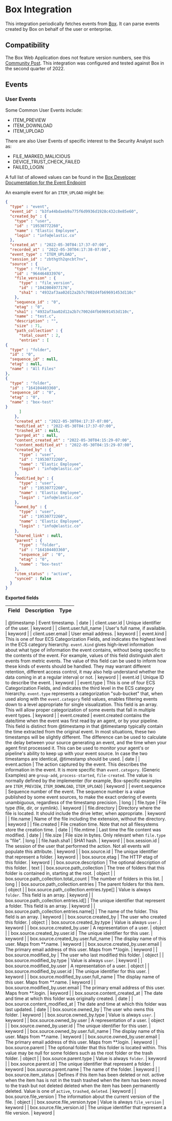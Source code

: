 # Box Integration

This integration periodically fetches events from [Box](https://app.box.com/). It can parse events created 
by Box on behalf of the user or enterprise. 

## Compatibility

The Box Web Application does not feature version numbers, see this [Community Post](https://support.box.com/hc/en-us/community/posts/1500000033881/comments/1500000038001). This integration was configured and tested against Box in the second quarter of 2022.

## Events

### User Events

Some Common User Events include:

- ITEM_PREVIEW
- ITEM_DOWNLOAD
- ITEM_UPLOAD

There are also User Events of specific interest to the Security Analyst such as:

- FILE_MARKED_MALICIOUS
- DEVICE_TRUST_CHECK_FAILED
- FAILED_LOGIN

A full list of allowed values can be found in the [Box Developer Documentation for the Event Endpoint](https://developer.box.com/reference/resources/event/#param-event_type)

An example event for an `ITEM_UPLOAD` might be:

```json
{
  "type" : "event",
  "event_id" : "b3fa44bdaeb9a775f6d9936d1928c432c8e85e60",
  "created_by" : {
    "type" : "user",
    "id" : "19530772260",
    "name" : "Elastic Employee",
    "login" : "info@elastic.co"
  },
  "created_at" : "2022-05-30T04:17:37-07:00",
  "recorded_at" : "2022-05-30T04:17:38-07:00",
  "event_type" : "ITEM_UPLOAD",
  "session_id" : "zbthgth2qncbt7nv",
  "source" : {
    "type" : "file",
    "id" : "964464833976",
    "file_version" : {
      "type" : "file_version",
      "id" : "1042004977176",
      "sha1" : "4932af3aa02d12a2b7c7002d4fb69691453d110c"
    },
    "sequence_id" : "0",
    "etag" : "0",
    "sha1" : "4932af3aa02d12a2b7c7002d4fb69691453d110c",
    "name" : "test.c",
    "description" : "",
    "size" : 71,
    "path_collection" : {
      "total_count" : 2,
      "entries" : [
{
  "type" : "folder",
  "id" : "0",
  "sequence_id" : null,
  "etag" : null,
  "name" : "All Files"
},
{
  "type" : "folder",
  "id" : "164104403360",
  "sequence_id" : "0",
  "etag" : "0",
  "name" : "box-test"
}
      ]
    },
    "created_at" : "2022-05-30T04:17:37-07:00",
    "modified_at" : "2022-05-30T04:17:37-07:00",
    "trashed_at" : null,
    "purged_at" : null,
    "content_created_at" : "2022-05-30T04:15:29-07:00",
    "content_modified_at" : "2022-05-30T04:15:29-07:00",
    "created_by" : {
      "type" : "user",
      "id" : "19530772260",
      "name" : "Elastic Employee",
      "login" : "info@elastic.co"
    },
    "modified_by" : {
      "type" : "user",
      "id" : "19530772260",
      "name" : "Elastic Employee",
      "login" : "info@elastic.co"
    },
    "owned_by" : {
      "type" : "user",
      "id" : "19530772260",
      "name" : "Elastic Employee",
      "login" : "info@elastic.co"
    },
    "shared_link" : null,
    "parent" : {
      "type" : "folder",
      "id" : "164104403360",
      "sequence_id" : "0",
      "etag" : "0",
      "name" : "box-test"
    },
    "item_status" : "active",
    "synced" : false
  }
}
```

**Exported fields**

| Field | Description | Type |
|---|---|---|

| @timestamp | Event timestamp. | date |
| client.user.id | Unique identifier of the user. | keyword |
| client.user.full_name | User's full name, if available. | keyword |
| client.user.email | User email address. | keyword |
| event.kind | This is one of four ECS Categorization Fields, and indicates the highest level in the ECS category hierarchy. `event.kind` gives high-level information about what type of information the event contains, without being specific to the contents of the event. For example, values of this field distinguish alert events from metric events. The value of this field can be used to inform how these kinds of events should be handled. They may warrant different retention, different access control, it may also help understand whether the data coming in at a regular interval or not. | keyword |
| event.id | Unique ID to describe the event. | keyword |
| event.type | This is one of four ECS Categorization Fields, and indicates the third level in the ECS category hierarchy. `event.type` represents a categorization "sub-bucket" that, when used along with the `event.category` field values, enables filtering events down to a level appropriate for single visualization. This field is an array. This will allow proper categorization of some events that fall in multiple event types. | keyword |
| event.created | event.created contains the date/time when the event was first read by an agent, or by your pipeline. This field is distinct from @timestamp in that @timestamp typically contain the time extracted from the original event. In most situations, these two timestamps will be slightly different. The difference can be used to calculate the delay between your source generating an event, and the time when your agent first processed it. This can be used to monitor your agent's or pipeline's ability to keep up with your event source. In case the two timestamps are identical, @timestamp should be used. | date |
| event.action | The action captured by the event. This describes the information in the event. It is more specific than `event.category`. (Generic Examples) are `group-add`, `process-started`, `file-created`. The value is normally defined by the implementer (for example, Box-specific examples are `ITEM_PREVIEW`, `ITEM_DOWNLOAD`, `ITEM_UPLOAD`) | keyword |
| event.sequence | Sequence number of the event. The sequence number is a value published by some event sources, to make the exact ordering of events unambiguous, regardless of the timestamp precision. | long |
| file.type | File type (file, dir, or symlink). | keyword |
| file.directory | Directory where the file is located. It should include the drive letter, when appropriate. | keyword |
| file.name | Name of the file including the extension, without the directory. | keyword |
| file.created | File creation time. Note that not all filesystems store the creation time. | date |
| file.mtime | Last time the file content was modified. | date |
| file.size | File size in bytes. Only relevant when `file.type` is "file". | long |
| file.hash.sha1 | SHA1 hash. | keyword |
| box.session.id | The session of the user that performed the action. Not all events will populate this attribute. | keyword |
| box.source.id | The unique identifier that represent a folder. | keyword |
| box.source.etag | The HTTP etag of this folder. | keyword |
| box.source.description | The optional description of this folder. | text |
| box.source.path_collection | The tree of folders that this folder is contained in, starting at the root. | object |
| box.source.path_collection.total_count | The number of folders in this list. | long |
| box.source.path_collection.entries | The parent folders for this item. | object |
| box.source.path_collection.entries.type[] | Value is always `folder`. This field is an array. | keyword |
| box.source.path_collection.entries.id[] | The unique identifier that represent a folder. This field is an array. | keyword |
| box.source.path_collection.entries.name[] | The name of the folder. This field is an array. | keyword |
| box.source.created_by | The user who created this folder. | object |
| box.source.created_by.type | Value is always `user`. | keyword |
| box.source.created_by.user | A representation of a user. | object |
| box.source.created_by.user.id | The unique identifier for this user. | keyword |
| box.source.created_by.user.full_name | The display name of this user. Maps from **.name. | keyword |
| box.source.created_by.user.email | The primary email address of this user. Maps from **.login. | keyword |
| box.source.modified_by | The user who last modified this folder. | object |
| box.source.modified_by.type | Value is always `user`. | keyword |
| box.source.modified_by.user | A representation of a user. | object |
| box.source.modified_by.user.id | The unique identifier for this user. | keyword |
| box.source.modified_by.user.full_name | The display name of this user. Maps from **.name. | keyword |
| box.source.modified_by.user.email | The primary email address of this user. Maps from **.login. | keyword |
| box.source.content_created_at | The date and time at which this folder was originally created. | date |
| box.source.content_modified_at | The date and time at which this folder was last updated. | date |
| box.source.owned_by | The user who owns this folder. | keyword |
| box.source.owned_by.type | Value is always `user`. | keyword |
| box.source.owned_by.user | A representation of a user. | object |
| box.source.owned_by.user.id | The unique identifier for this user. | keyword |
| box.source.owned_by.user.full_name | The display name of this user. Maps from **.name. | keyword |
| box.source.owned_by.user.email | The primary email address of this user. Maps from **.login. | keyword |
| box.source.parent | The optional folder that this folder is located within. This value may be null for some folders such as the root folder or the trash folder. | object |
| box.source.parent.type | Value is always `folder`. | keyword |
| box.source.parent.id | The unique identifier that represent a folder. | keyword 
| box.source.parent.name | The name of the folder. | keyword |
| box.source.item_status | Defines if this item has been deleted or not. active when the item has is not in the trash trashed when the item has been moved to the trash but not deleted deleted when the item has been permanently deleted. Value is one of `active`, `trashed`, `deleted`. | keyword |
| box.source.file_version | The information about the current version of the file. | object |
| box.source.file_version.type | Value is always `file_version` | keyword |
| box.source.file_version.id | The unique identifier that represent a file version. | keyword |